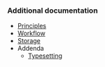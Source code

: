 ### Additional documentation

* [Principles](https://scholar.harvard.edu/files/shapiro/files/codeanddata.pdf)
* [Workflow](workflow.md)
* [Storage](storage.md)
* Addenda
   * [Typesetting](typesetting.md)
